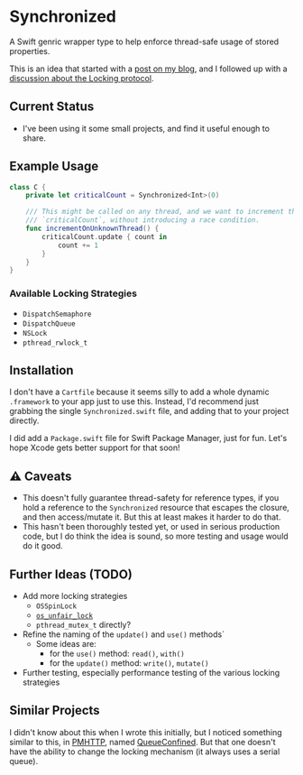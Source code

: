 
# Synchronized<T>

A Swift genric wrapper type to help enforce thread-safe usage of stored
properties.

This is an idea that started with a [post on my
blog](http://kelan.io/2016/synchronized-wrapper-in-swift/), and I followed up
with a [discussion about the Locking protocol](http://kelan.io/2017/swift-synchronized-locking).


## Current Status

* I've been using it some small projects, and find it useful enough to share.

## Example Usage

```swift
class C {
    private let criticalCount = Synchronized<Int>(0)

    /// This might be called on any thread, and we want to increment the
    /// `criticalCount`, without introducing a race condition.
    func incrementOnUnknownThread() {
        criticalCount.update { count in
            count += 1
        }
    }
}
```

### Available Locking Strategies

* `DispatchSemaphore`
* `DispatchQueue`
* `NSLock`
* `pthread_rwlock_t`


## Installation

I don't have a `Cartfile` because it seems silly to add a whole dynamic
`.framework` to your app just to use this.  Instead, I'd recommend just grabbing
the single `Synchronized.swift` file, and adding that to your project directly.

I did add a `Package.swift` file for Swift Package Manager, just for fun.  Let's
hope Xcode gets better support for that soon!


## ⚠️ Caveats

* This doesn't fully guarantee thread-safety for reference types, if you hold
  a reference to the `Synchronized` resource that escapes the closure, and then
  access/mutate it.  But this at least makes it harder to do that.
* This hasn't been thoroughly tested yet, or used in serious production code,
  but I do think the idea is sound, so more testing and usage would do it good.


## Further Ideas (TODO)

* Add more locking strategies
    * `OSSpinLock`
    * [`os_unfair_lock`](https://developer.apple.com/documentation/os/os_unfair_lock)
    * `pthread_mutex_t` directly?
* Refine the naming of the `update()` and `use()` methods`
    * Some ideas are:
        * for the `use()` method: `read()`, `with()`
        * for the `update()` method: `write()`, `mutate()`
* Further testing, especially performance testing of the various locking strategies

## Similar Projects

I didn't know about this when I wrote this initially, but I noticed something
similar to this, in [PMHTTP](https://github.com/postmates/PMHTTP), named
[QueueConfined](https://github.com/postmates/PMHTTP/blob/master/Sources/QueueConfined.swift).
But that one doesn't have the ability to change the locking mechanism (it always
uses a serial queue).

